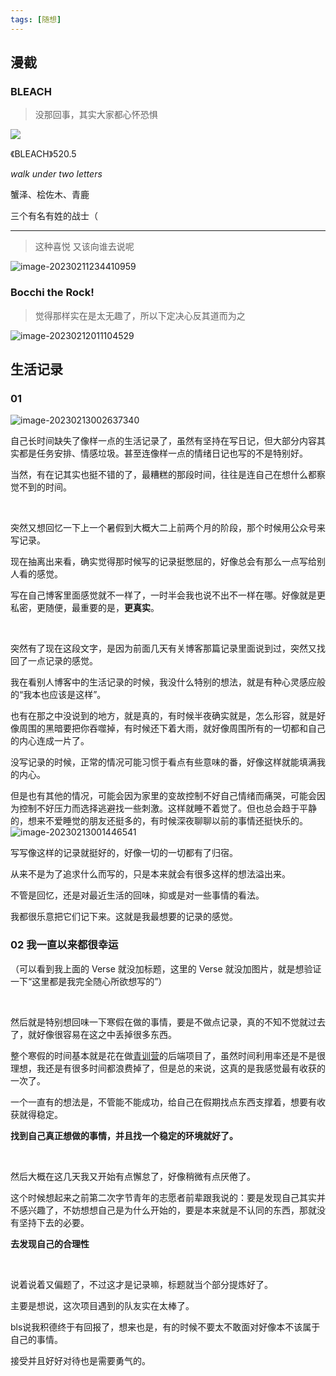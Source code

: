 ```yaml
---
tags: [随想]
---
```




## 漫截

### BLEACH



> 没那回事，其实大家都心怀恐惧



![](https://f.pz.al/pzal/2023/02/11/fdee24f82469e.png)



《BLEACH》520.5

*walk under two letters* 



蟹泽、桧佐木、青鹿

三个有名有姓的战士（





***





> 这种喜悦 又该向谁去说呢

![image-20230211234410959](https://s2.loli.net/2023/02/11/bRlY2gwJa67TXz4.png)







### Bocchi the Rock!



> 觉得那样实在是太无趣了，所以下定决心反其道而为之



![image-20230212011104529](https://s2.loli.net/2023/02/12/SFt5B7efACYVsh2.png)





## 生活记录

### 01 

![image-20230213002637340](https://s2.loli.net/2023/02/13/dVbZJeswCqcFguR.png)

自己长时间缺失了像样一点的生活记录了，虽然有坚持在写日记，但大部分内容其实都是任务安排、情感垃圾。甚至连像样一点的情绪日记也写的不是特别好。

当然，有在记其实也挺不错的了，最糟糕的那段时间，往往是连自己在想什么都察觉不到的时间。

<br/>



突然又想回忆一下上一个暑假到大概大二上前两个月的阶段，那个时候用公众号来写记录。

现在抽离出来看，确实觉得那时候写的记录挺憋屈的，好像总会有那么一点写给别人看的感觉。

写在自己博客里面感觉就不一样了，一时半会我也说不出不一样在哪。好像就是更私密，更随便，最重要的是，**更真实**。

<br/>





突然有了现在这段文字，是因为前面几天有关博客那篇记录里面说到过，突然又找回了一点记录的感觉。

我在看别人博客中的生活记录的时候，我没什么特别的想法，就是有种心灵感应般的“我本也应该是这样”。

也有在那之中没说到的地方，就是真的，有时候半夜确实就是，怎么形容，就是好像周围的黑暗要把你吞噬掉，有时候还下着大雨，就好像周围所有的一切都和自己的内心连成一片了。

没写记录的时候，正常的情况可能习惯于看点有些意味的番，好像这样就能填满我的内心。

但是也有其他的情况，可能会因为家里的变故控制不好自己情绪而痛哭，可能会因为控制不好压力而选择逃避找一些刺激。这样就睡不着觉了。但也总会趋于平静的，想来不爱睡觉的朋友还挺多的，有时候深夜聊聊以前的事情还挺快乐的。![image-20230213001446541](https://f.pz.al/pzal/2023/02/12/c66b2361e8f6a.png)



写写像这样的记录就挺好的，好像一切的一切都有了归宿。

从来不是为了追求什么而写的，只是本来就会有很多这样的想法溢出来。

不管是回忆，还是对最近生活的回味，抑或是对一些事情的看法。

我都很乐意把它们记下来。这就是我最想要的记录的感觉。



### 02 我一直以来都很幸运

（可以看到我上面的 Verse 就没加标题，这里的 Verse 就没加图片，就是想验证一下“这里都是我完全随心所欲想写的”）

<br/>

然后就是特别想回味一下寒假在做的事情，要是不做点记录，真的不知不觉就过去了，就好像很容易在这之中丢掉很多东西。



整个寒假的时间基本就是花在做[青训营](/blog/tags/青训营)的后端项目了，虽然时间利用率还是不是很理想，我还是有很多时间都浪费掉了，但是总的来说，这真的是我感觉最有收获的一次了。

一个一直有的想法是，不管能不能成功，给自己在假期找点东西支撑着，想要有收获就得稳定。

**找到自己真正想做的事情，并且找一个稳定的环境就好了。**

<br/>



然后大概在这几天我又开始有点懈怠了，好像稍微有点厌倦了。

这个时候想起来之前第二次字节青年的志愿者前辈跟我说的：要是发现自己其实并不感兴趣了，不妨想想自己是为什么开始的，要是本来就是不认同的东西，那就没有坚持下去的必要。

**去发现自己的合理性**

<br/>



说着说着又偏题了，不过这才是记录嘛，标题就当个部分提炼好了。

主要是想说，这次项目遇到的队友实在太棒了。

bls说我积德终于有回报了，想来也是，有的时候不要太不敢面对好像本不该属于自己的事情。

接受并且好好对待也是需要勇气的。
